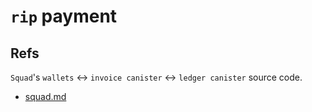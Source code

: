 # `rip` payment

## Refs

`Squad`'s `wallets` <-> `invoice canister` <-> `ledger canister` source code.

- [squad.md](https://gist.github.com/minkj1992/e29b7f9a4c38b57f5881e6790edfa3ee)

